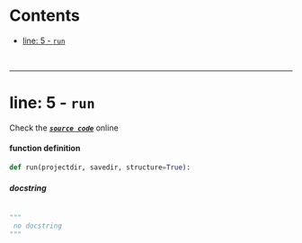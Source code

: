 



Contents
========

* [line: 5 - `run`](#line-5---run)


&nbsp;

--------
# line: 5 - `run`
  
Check the [***``source code``***](https://github.com/FedeClaudi/pydoc2md/blob/master/pydoc2md/cli.py#L5) online
#### function definition


```python
def run(projectdir, savedir, structure=True):
```
##### docstring
  


```python

"""
 no docstring 
"""
```